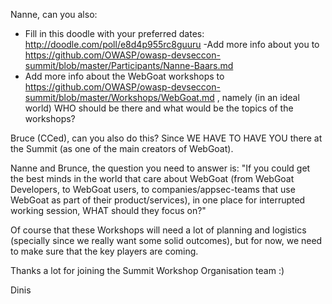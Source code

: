 Nanne, can you also:
- Fill in this doodle with your preferred dates: http://doodle.com/poll/e8d4p955rc8guuru
 -Add more info about you to https://github.com/OWASP/owasp-devseccon-summit/blob/master/Participants/Nanne-Baars.md
- Add more info about the WebGoat workshops to https://github.com/OWASP/owasp-devseccon-summit/blob/master/Workshops/WebGoat.md , namely (in an ideal world) WHO should be there and what would be the topics of the workshops?

Bruce (CCed), can you also do this? Since WE HAVE TO HAVE YOU there at the Summit (as one of the main creators of WebGoat).

Nanne and Brunce, the question you need to answer is: "If you could get the best minds in the world that care about WebGoat (from WebGoat Developers, to WebGoat users, to companies/appsec-teams that use WebGoat as part of their product/services), in one place for interrupted working session, WHAT should they focus on?"

Of course that these Workshops will need a lot of planning and logistics (specially since we really want some solid outcomes), but for now, we need to make sure that the key players are coming.

Thanks a lot for joining the Summit Workshop Organisation team :)

Dinis
